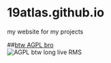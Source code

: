 # 19atlas.github.io
my website for my projects


##[btw AGPL bro](https://www.gnu.org/licenses/agpl-3.0.tr.html) <br>
![AGPL btw long live RMS](https://www.gnu.org/graphics/agplv3-with-text-162x68.png)
